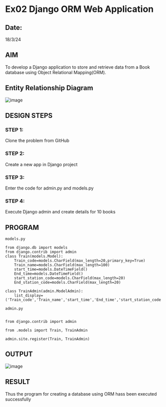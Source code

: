 # Ex02 Django ORM Web Application
## Date: 
18/3/24
## AIM
To develop a Django application to store and retrieve data from a Book database using Object Relational Mapping(ORM).

## Entity Relationship Diagram
![image](https://github.com/Wkrish28/ORM/assets/144295230/1a5aa4bc-aa26-42b8-ab6e-65e5eabd746d)


## DESIGN STEPS

### STEP 1:
Clone the problem from GitHub

### STEP 2:
Create a new app in Django project

### STEP 3:
Enter the code for admin.py and models.py

### STEP 4:
Execute Django admin and create details for 10 books

## PROGRAM

```
models.py

from django.db import models
from django.contrib import admin
class Train(models.Model):
    Train_code=models.CharField(max_length=20,primary_key=True)
    Train_name=models.CharField(max_length=100)
    start_time=models.DateTimeField()
    End_time=models.DateTimeField()
    start_station_code=models.CharField(max_length=20)
    End_station_code=models.CharField(max_length=20)
 
class TrainAdmin(admin.ModelAdmin):
    list_display=('Train_code','Train_name','start_time','End_time','start_station_code','End_station_code')

admin.py


from django.contrib import admin

from .models import Train, TrainAdmin

admin.site.register(Train, TrainAdmin)

```

## OUTPUT

![image](https://github.com/Wkrish28/ORM/assets/144295230/20979dc0-d3fd-4269-ae6a-c27d2e250bfa)


## RESULT
Thus the program for creating a database using ORM hass been executed successfully
